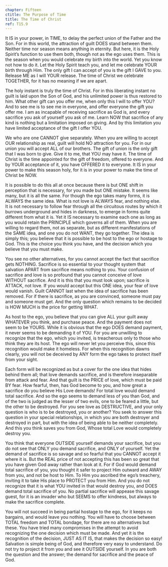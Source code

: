 ```yaml
---
chapter: Fifteen
ctitle: The Purpose of Time
title: The Time of Christ
ref: T15.9
---
```


It IS in your power, in TIME, to delay the perfect union of the Father
and the Son. For in this world, the attraction of guilt DOES stand
between them. Neither time nor season means anything in eternity. But
here, it is the Holy Spirit’s function to use them both, though not as
the ego uses them. This is the season when you would celebrate my birth
into the world. Yet you know not how to do it. Let the Holy Spirit teach
you, and let me celebrate YOUR birth through Him. The only gift I can
accept of you is the gift I GAVE to you. Release ME as I will YOUR
release. The time of Christ we celebrate TOGETHER, for it has no meaning
if we are apart.

The holy instant is truly the time of Christ. For in this liberating
instant no guilt is laid upon the Son of God, and his unlimited power is
thus restored to him. What other gift can you offer me, when only this I
will to offer YOU? And to see me is to see me in everyone, and offer
everyone the gift you offer me. I am as incapable of receiving sacrifice
as God is, and every sacrifice you ask of yourself you ask of me. Learn
NOW that sacrifice of any kind is nothing but a limitation imposed on
giving. And by this limitation you have limited
acceptance of the gift I offer YOU.

We who are one CANNOT give separately. When you are willing to accept
OUR relationship as real, guilt will hold NO attraction for you. For in
our union you will accept ALL of our brothers. The gift of union is the
only gift that I was born to give. Give it to me, that YOU may have it.
The time of Christ is the time appointed for the gift of freedom,
offered to everyone. And by YOUR acceptance of it, you have OFFERED it
to everyone. It IS in your power to make this season holy, for it is in
your power to make the time of Christ be NOW.

It is possible to do this all at once because there is but ONE shift in
perception that is necessary, for you made but ONE mistake. It seems
like many, but it is all the same. For though the ego takes many forms,
it is ALWAYS the same idea. What is not love is ALWAYS fear, and nothing
else. It is not necessary to follow fear through all the circuitous
routes by which it burrows underground and hides in darkness, to emerge
in forms quite different from what it is. Yet it IS necessary to examine
each one as long as you would retain the PRINCIPLE which governs all of
them. When you are willing to regard them, not as separate, but as
different manifestations of the SAME idea, and one you do not WANT, they
go together. The idea is simply this; you believe that it is possible to
be host to the ego or hostage to God. This is the choice you think you
have, and the decision which you believe that you must make.

You see no other alternatives, for you cannot accept the fact that
sacrifice gets NOTHING. Sacrifice is so essential to your thought system
that salvation APART from sacrifice means nothing to you. Your confusion
of sacrifice and love is so profound that you cannot conceive of love
WITHOUT sacrifice. And it is this that you must look upon; sacrifice is
ATTACK, not love. If you would accept but this ONE idea, your fear of
love would vanish. Guilt CANNOT last when the idea of sacrifice has been
removed. For if there is sacrifice, as you are convinced, someone must
pay and someone must get. And the only question which remains to be
decided is HOW MUCH is the price for getting WHAT.

As host to the ego, you believe that you can give ALL your guilt away
WHATEVER you think, and purchase peace. And the payment
does not seem to be YOURS. While it is obvious that the ego DOES demand
payment, it never seems to be demanding it of YOU. For you are unwilling
to recognize that the ego, which you invited, is treacherous only to
those who think they are its host. The ego will never let you perceive
this, since this recognition would make it homeless. For when this
recognition dawns clearly, you will not be deceived by ANY form the ego
takes to protect itself from your sight.

Each form will be recognized as but a cover for the one idea that hides
behind them all; that love demands sacrifice, and is therefore
inseparable from attack and fear. And that guilt is the PRICE of love,
which must be paid BY fear. How fearful, then, has God become to you,
and how great a sacrifice do you believe His Love demands! For total
love would demand total sacrifice. And so the ego seems to demand less
of you than God, and of the two is judged as the lesser of two evils,
one to be feared a little, but the other to be destroyed. For you see
love as DESTRUCTIVE, and your only question is who is to be destroyed,
you or another? You seek to answer this question in your special
relationships, in which you are both destroyer and destroyed in part,
but with the idea of being able to be neither completely. And this you
think saves you from God, Whose total Love would completely destroy you.

You think that everyone OUTSIDE yourself demands your sacrifice, but you
do not see that ONLY you demand sacrifice, and ONLY of yourself. Yet the
demand of sacrifice is so savage and so fearful that you CANNOT accept
it where it is. But the REAL price of not accepting this has been so
great that you have given God away rather than look at it. For if God
would demand total sacrifice of you, you thought it safer to project Him
outward and AWAY from you, and not be host to Him. To Him you ascribed
the ego’s treachery, inviting it to take His place to PROTECT you from
Him. And you do not recognize that it is what YOU invited in that would
destroy you, and DOES demand total sacrifice of you. No partial
sacrifice will appease this savage guest, for it is an invader who but
SEEMS to offer kindness, but always to make the sacrifice complete.

You will not succeed in being partial hostage to the ego, for it keeps
no bargains, and would leave you nothing. You will have to choose
between TOTAL freedom and TOTAL bondage, for there are
no alternatives but these. You have tried many compromises in the
attempt to avoid recognizing the one decision which must be made. And
yet it is the recognition of the decision, JUST AS IT IS, that makes the
decision so easy! Salvation is simple being of God, and therefore very
easy to understand. Do not try to project it from you and see it OUTSIDE
yourself. In you are both the question and the answer; the demand for
sacrifice and the peace of God.

